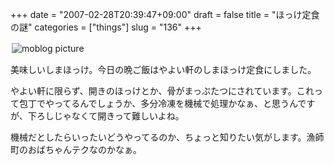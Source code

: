 +++
date = "2007-02-28T20:39:47+09:00"
draft = false
title = "ほっけ定食の謎"
categories = ["things"]
slug = "136"
+++

<p><a rel="lightbox" href="https://keruru.net/images/45e65912cb1c3-img075.jpg"><img vspace="2" hspace="2" border="0" align="left" title="moblogPicture" alt="moblog picture" src="https://keruru.net/images/45e65912cb1c3-thumb_img075.jpg" /></a><br />
<!-- bodytext --><br />
美味しいしまほっけ。今日の晩ご飯はやよい軒のしまほっけ定食にしました。</p>
<p>やよい軒に限らず、開きのほっけとか、骨がまっぷたつにされています。これって包丁でやってるんでしょうか、多分冷凍を機械で処理かなぁ、と思うんですが、下ろしじゃなくて開きって難しいよね。</p>
<p>機械だとしたらいったいどうやってるのか、ちょっと知りたい気がします。漁師町のおばちゃんテクなのかなぁ。</p>
<p><!-- bodytext end -->
</p>
